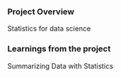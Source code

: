 ### Project Overview

 Statistics for data science


### Learnings from the project

 Summarizing Data with Statistics



